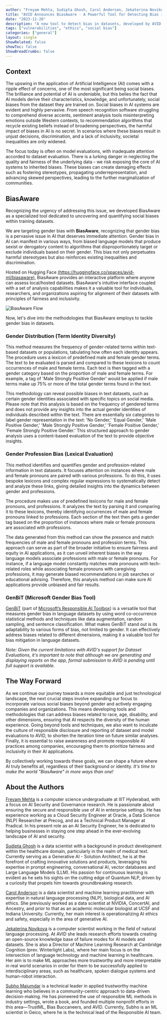 ```yaml
---
author: "Freyam Mehta, Sudipta Ghosh, Carol Anderson, Jekaterina Novikova and Subho Majumdar"
title: "AVID Announces BiasAware - A Powerful Tool for Detecting Bias in Datasets"
date: "2023-11-20"
description: "A new tool to detect bias in datasets, developed by AVID and hosted on Hugging Face."
tags: ["vulnerabilities", "ethics", "social bias"]
categories: ["general"]
layout: single
ShowRelated: false
showToc: false
ShowBreadCrumbs: false
---
```


## Context
The upswing in the application of Artificial Intelligence (AI) comes with a ripple effect of concerns, one of the most significant being social biases. The brilliance and potential of AI is undeniable, but this belies the fact that AI models derive their characteristics, knowledge, and unfortunately, social biases from the dataset they are trained on. Social biases in AI systems are evident and highly pervasive. From speech recognition software struggling to comprehend diverse accents, sentiment analysis tools misinterpreting emotions outside Western contexts, to recommendation algorithms that recycle existing beliefs instead of broadening perspectives, the harmful impact of biases in AI is no secret. In scenarios where these biases result in unjust decisions, discrimination, and a lack of inclusivity, societal inequalities are only widened.

The focus today is often on model evaluations, with inadequate attention accorded to dataset evaluation. There is a lurking danger in neglecting the quality and fairness of the underlying data - we risk exposing the core of AI systems to inherited biases. These biases can create damaging effects such as fostering stereotypes, propagating underrepresentation, and advancing skewed perspectives, leading to the further marginalization of communities.

## BiasAware
Recognizing the urgency of addressing this issue, we developed BiasAware as a specialized tool dedicated to uncovering and quantifying social biases within training datasets. 

We are targeting gender bias with **BiasAware**, recognizing that gender bias is a pervasive issue in AI that deserves immediate attention. Gender bias in AI can manifest in various ways, from biased language models that produce sexist or derogatory content to algorithms that disproportionately target or exclude individuals based on their gender. This bias not only perpetuates harmful stereotypes but also reinforces existing inequalities and discrimination.

Hosted on Hugging Face [(https://huggingface.co/spaces/avid-ml/biasaware)](https://huggingface.co/spaces/avid-ml/biasaware), BiasAware provides an interactive platform where anyone can assess local/hosted datasets. BiasAware's intuitive interface coupled with a set of  analysis capabilities makes it a valuable tool for individuals, researchers, and organizations aspiring for alignment of their datasets with principles of fairness and inclusivity.

![BiasAware Flow](/uploads/biasaware-1/BiasAware.png)

Now, let's dive into the methodologies that BiasAware employs to tackle gender bias in datasets.

### Gender Distribution (Term Identity Diversity)
This method measures the frequency of gender-related terms within text-based datasets or populations, tabulating how often each identity appears. The procedure uses a lexicon of predefined male and female gender terms. The text to be evaluated is parsed and compared to these lexicons to count occurrences of male and female terms. Each text is then tagged with a gender category based on the proportion of male and female terms. For example, a tag of 'Male Strongly Positive Gender' would be applied if male terms make up 75% or more of the total gender terms found in the text.

This methodology can reveal possible biases in text datasets, such as certain gender identities associated with specific topics on social media. Please note that this analysis is based on the frequency of gendered terms and does not provide any insights into the actual gender identities of individuals described within the text. There are essentially six categories to label gender representation in the text: 'No Gender,' 'Equal Gender,' 'Male Positive Gender,' 'Male Strongly Positive Gender,' 'Female Positive Gender,' 'Female Strongly Positive Gender.' This structured approach to gender analysis uses a content-based evaluation of the text to provide objective insights.

### Gender Profession Bias (Lexical Evaluation)
This method identifies and quantifies gender and profession-related information in text datasets. It focuses attention on instances where male and female pronouns are paired with various professions. To do this, it uses bespoke lexicons and complex regular expressions to systematically detect and analyze these links, giving detailed insights into the dynamics between gender and professions.

The procedure makes use of  predefined lexicons for male and female pronouns, and professions. It analyzes the text by parsing it and comparing it to these lexicons, thereby identifying occurrences of male and female pronouns linked to professions. Each section of the text then gets a gender tag based on the proportion of instances where male or female pronouns are associated with professions.


The data generated from this method can show the presence and match frequencies of male and female pronouns and profession terms. This approach can serve as part of the broader initiative to ensure fairness and equity in AI applications, as it can unveil inherent biases in the way language models associate professions with male or female pronouns. For instance, if a language model constantly matches male pronouns with tech-related roles while associating female pronouns with caregiving professions, it may generate biased recommendations in job searches or educational advising. Therefore, this analysis method can make sure AI applications provide unbiased and fair results.

### GenBiT (Microsoft Gender Bias Tool)
[GenBiT](https://github.com/microsoft/responsible-ai-toolbox-genbit) (part of [Microsoft’s Responsible AI Toolbox](https://github.com/microsoft/responsible-ai-toolbox)) is a versatile tool that measures gender bias in language datasets by using word co-occurrence statistical methods and techniques like data augmentation, random sampling, and sentence classification. What makes GenBiT stand out is its adaptability to various forms of bias, not limited to gender. It can effectively address biases related to different dimensions, making it a valuable tool for bias mitigation in language datasets.

_Note: Given the current limitations with AVID's support for Dataset Evaluations, it's important to note that although we are generating and displaying reports on the app, formal submission to AVID is pending until full support is available._

## The Way Forward
As we continue our journey towards a more equitable and just technological landscape, the next crucial steps involve expanding our focus to incorporate various social biases beyond gender and actively engaging companies and organizations. This means developing tools and methodologies that can address biases related to race, age, disability, and other dimensions, ensuring that AI respects the diversity of the human experience. Going beyond tools and techniques, we also want to inculcate the culture of responsible disclosure and reporting of dataset and model evaluations to AVID, to shorten the iteration time on future similar analyses. Finally, it is essential to raise awareness and promote responsible AI practices among companies, encouraging them to prioritize fairness and inclusivity in their AI applications.

By collectively working towards these goals, we can shape a future where AI truly benefits all, regardless of their background or identity. _It's time to make the world "BiasAware" in more ways than one!_


## About the Authors
[Freyam Mehta](https://www.linkedin.com/in/freyam-mehta) is a computer science undergraduate at IIIT Hyderabad, with a focus on AI Security and Governance research. He is passionate about ensuring the secure and responsible use of AI in enterprise settings. He has experience working as a Cloud Security Engineer at Oracle, a Data Science (NLP) Researcher at Precog, and as a Technical Product Manager at Pradical. In his present role as an AI Security Engineer, he is dedicated to helping businesses in staying one step ahead in the ever-evolving landscape of AI and security.

[Sudipta Ghosh](https://www.linkedin.com/in/sudipta002/) is a data scientist with a background in product development within the healthcare domain, particularly in the realm of medical text. Currently serving as a Generative AI - Solution Architect, he is at the forefront of crafting innovative solutions and products, leveraging his expertise in prompt engineering, conversational AI, vector databases and Large Language Models (LLM). His passion for continuous learning is evident as he sets his sights on the cutting edge of Quantum NLP, driven by a curiosity that propels him towards groundbreaking research. 

[Carol Anderson](https://www.linkedin.com/in/carolmanderson/) is a data scientist and machine learning practitioner with expertise in natural language processing (NLP), biological data, and AI ethics. She previously worked as a data scientist at NVIDIA, ConcertAI, and Ancestry, and prior to that as an academic molecular biologist at UCSF and Indiana University. Currently, her main interest is operationalizing AI ethics and safety, especially in the area of generative AI.

[Jekaterina Novikova](https://jeknov.github.io/) is a computer scientist working in the field of natural language processing. At AVID she leads research efforts towards creating an open-source knowledge base of failure modes for AI models and datasets. She is also a Director of Machine Learning Research at Cambridge Cognition (prev. Winterlight Labs), where her main focus is on the intersection of language technology and machine learning in healthcare. Her aim is to make ML approaches more trustworthy and more interpretable in real world scenarios in order for them to be successfully applied to interdisciplinary areas, such as healthcare, spoken dialogue systems and human-robot interaction.

[Subho Majumdar](https://www.subhomajumdar.com/) is a technical leader in applied trustworthy machine learning who believes in a community-centric approach to data-driven decision-making. He has pioneered the use of responsible ML methods in industry settings, wrote a book, and founded multiple nonprofit efforts in this area—TrustML, Bias Buccaneers, and AVID. Currently, Subho is an ML scientist in Geico, where he is the technical lead of the Responsible AI team.
